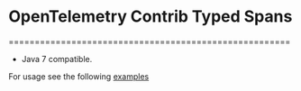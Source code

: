# OpenTelemetry Contrib Typed Spans
======================================================

* Java 7 compatible.

For usage see the following [examples](src/test/java/io/opentelemetry/sdk/contrib/typedspan/TypedSpanTest.java)